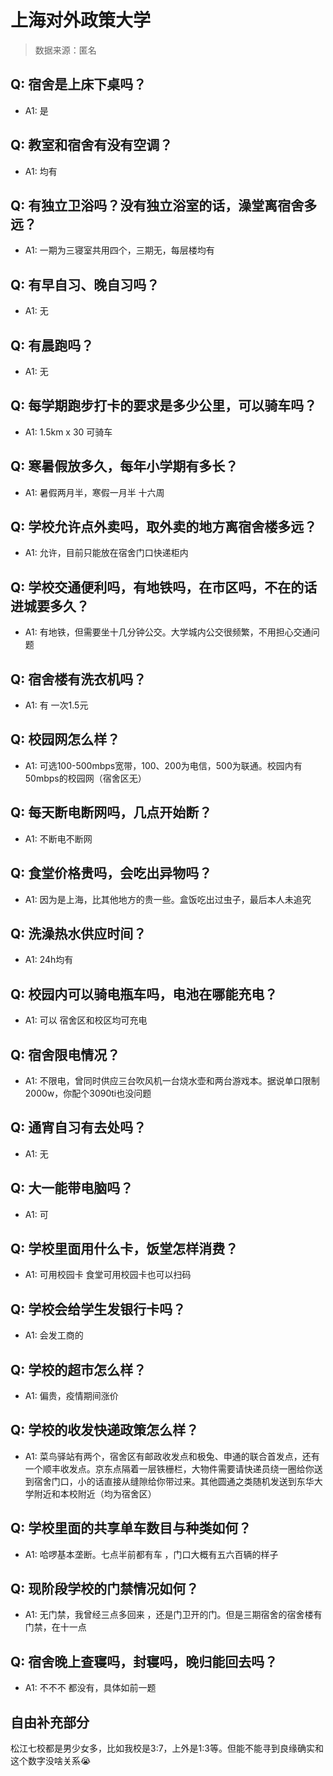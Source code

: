 # 上海对外政策大学

> 数据来源：匿名

## Q: 宿舍是上床下桌吗？

- A1: 是

## Q: 教室和宿舍有没有空调？

- A1: 均有

## Q: 有独立卫浴吗？没有独立浴室的话，澡堂离宿舍多远？

- A1: 一期为三寝室共用四个，三期无，每层楼均有

## Q: 有早自习、晚自习吗？

- A1: 无

## Q: 有晨跑吗？

- A1: 无

## Q: 每学期跑步打卡的要求是多少公里，可以骑车吗？

- A1: 1.5km x 30 可骑车

## Q: 寒暑假放多久，每年小学期有多长？

- A1: 暑假两月半，寒假一月半 十六周

## Q: 学校允许点外卖吗，取外卖的地方离宿舍楼多远？

- A1: 允许，目前只能放在宿舍门口快递柜内

## Q: 学校交通便利吗，有地铁吗，在市区吗，不在的话进城要多久？

- A1: 有地铁，但需要坐十几分钟公交。大学城内公交很频繁，不用担心交通问题

## Q: 宿舍楼有洗衣机吗？

- A1: 有 一次1.5元

## Q: 校园网怎么样？

- A1: 可选100-500mbps宽带，100、200为电信，500为联通。校园内有50mbps的校园网（宿舍区无）

## Q: 每天断电断网吗，几点开始断？

- A1: 不断电不断网

## Q: 食堂价格贵吗，会吃出异物吗？

- A1: 因为是上海，比其他地方的贵一些。盒饭吃出过虫子，最后本人未追究

## Q: 洗澡热水供应时间？

- A1: 24h均有

## Q: 校园内可以骑电瓶车吗，电池在哪能充电？

- A1: 可以 宿舍区和校区均可充电

## Q: 宿舍限电情况？

- A1: 不限电，曾同时供应三台吹风机一台烧水壶和两台游戏本。据说单口限制2000w，你配个3090ti也没问题

## Q: 通宵自习有去处吗？

- A1: 无

## Q: 大一能带电脑吗？

- A1: 可

## Q: 学校里面用什么卡，饭堂怎样消费？

- A1: 可用校园卡 食堂可用校园卡也可以扫码

## Q: 学校会给学生发银行卡吗？

- A1: 会发工商的

## Q: 学校的超市怎么样？

- A1: 偏贵，疫情期间涨价

## Q: 学校的收发快递政策怎么样？

- A1: 菜鸟驿站有两个，宿舍区有邮政收发点和极兔、申通的联合首发点，还有一个顺丰收发点。京东点隔着一层铁栅栏，大物件需要请快递员绕一圈给你送到宿舍门口，小的话直接从缝隙给你带过来。其他圆通之类随机发送到东华大学附近和本校附近（均为宿舍区）

## Q: 学校里面的共享单车数目与种类如何？

- A1: 哈啰基本垄断。七点半前都有车 ，门口大概有五六百辆的样子

## Q: 现阶段学校的门禁情况如何？

- A1: 无门禁，我曾经三点多回来 ，还是门卫开的门。但是三期宿舍的宿舍楼有门禁，在十一点

## Q: 宿舍晚上查寝吗，封寝吗，晚归能回去吗？

- A1: 不不不 都没有，具体如前一题

## 自由补充部分

松江七校都是男少女多，比如我校是3:7，上外是1:3等。但能不能寻到良缘确实和这个数字没啥关系😭
